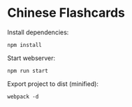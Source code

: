 # Chinese Flashcards

Install dependencies:

```npm install```

Start webserver:

```npm run start```

Export project to dist (minified):

```webpack -d```
